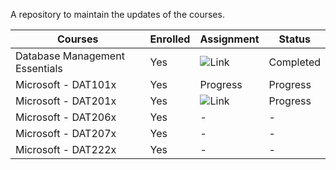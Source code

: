 A repository to maintain the updates of the courses.

| Courses | Enrolled | Assignment | Status |
|-------- | -------- | ---------- | ------ | 
| Database Management Essentials | Yes | ![Link](https://github.com/bikashtudu/July2018/tree/master/Data%20Warehousing/Database%20Management%20Essentials) | Completed | 
| Microsoft - DAT101x | Yes | Progress | Progress  |  
| Microsoft - DAT201x | Yes |  ![Link](https://github.com/bikashtudu/July2018/tree/master/Data%20Science/Querying%20Data%20with%20Transact-SQL) | Progress |
| Microsoft - DAT206x | Yes | - | - |
| Microsoft - DAT207x | Yes | - | - |
| Microsoft - DAT222x | Yes | - | - |

